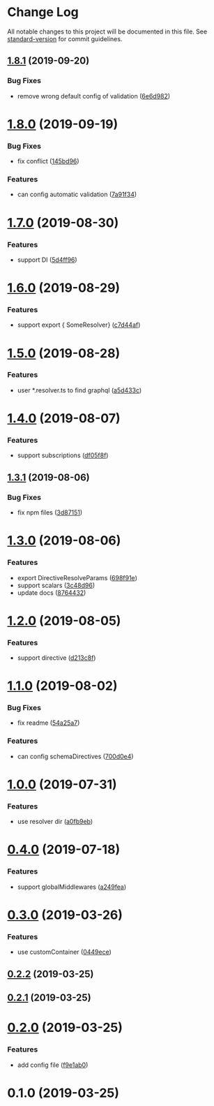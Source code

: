# Change Log

All notable changes to this project will be documented in this file. See [standard-version](https://github.com/conventional-changelog/standard-version) for commit guidelines.

## [1.8.1](https://github.com/forsigner/egg-type-graphql/compare/v1.8.0...v1.8.1) (2019-09-20)


### Bug Fixes

* remove wrong default config of validation ([6e6d982](https://github.com/forsigner/egg-type-graphql/commit/6e6d982))



# [1.8.0](https://github.com/forsigner/egg-type-graphql/compare/v1.6.0...v1.8.0) (2019-09-19)


### Bug Fixes

* fix conflict ([145bd96](https://github.com/forsigner/egg-type-graphql/commit/145bd96))


### Features

* can config automatic validation ([7a91f34](https://github.com/forsigner/egg-type-graphql/commit/7a91f34))



# [1.7.0](https://github.com/forsigner/egg-type-graphql/compare/v1.6.0...v1.7.0) (2019-08-30)


### Features

* support DI ([5d4ff96](https://github.com/forsigner/egg-type-graphql/commit/5d4ff96))



# [1.6.0](https://github.com/forsigner/egg-type-graphql/compare/v1.5.0...v1.6.0) (2019-08-29)


### Features

* support export { SomeResolver} ([c7d44af](https://github.com/forsigner/egg-type-graphql/commit/c7d44af))



# [1.5.0](https://github.com/forsigner/egg-type-graphql/compare/v1.4.0...v1.5.0) (2019-08-28)


### Features

* user *.resolver.ts to find graphql ([a5d433c](https://github.com/forsigner/egg-type-graphql/commit/a5d433c))



# [1.4.0](https://github.com/forsigner/egg-type-graphql/compare/v1.3.1...v1.4.0) (2019-08-07)


### Features

* support subscriptions ([df05f8f](https://github.com/forsigner/egg-type-graphql/commit/df05f8f))



## [1.3.1](https://github.com/forsigner/egg-type-graphql/compare/v1.3.0...v1.3.1) (2019-08-06)


### Bug Fixes

* fix npm files ([3d87151](https://github.com/forsigner/egg-type-graphql/commit/3d87151))



# [1.3.0](https://github.com/forsigner/egg-type-graphql/compare/v1.2.0...v1.3.0) (2019-08-06)


### Features

* export DirectiveResolveParams ([698f91e](https://github.com/forsigner/egg-type-graphql/commit/698f91e))
* support scalars ([3c48d96](https://github.com/forsigner/egg-type-graphql/commit/3c48d96))
* update docs ([8764432](https://github.com/forsigner/egg-type-graphql/commit/8764432))



# [1.2.0](https://github.com/forsigner/egg-type-graphql/compare/v1.1.0...v1.2.0) (2019-08-05)


### Features

* support directive ([d213c8f](https://github.com/forsigner/egg-type-graphql/commit/d213c8f))



# [1.1.0](https://github.com/forsigner/egg-type-graphql/compare/v1.0.0...v1.1.0) (2019-08-02)


### Bug Fixes

* fix readme ([54a25a7](https://github.com/forsigner/egg-type-graphql/commit/54a25a7))


### Features

* can config schemaDirectives ([700d0e4](https://github.com/forsigner/egg-type-graphql/commit/700d0e4))



# [1.0.0](https://github.com/forsigner/egg-type-graphql/compare/v0.4.0...v1.0.0) (2019-07-31)


### Features

* use resolver dir ([a0fb9eb](https://github.com/forsigner/egg-type-graphql/commit/a0fb9eb))



# [0.4.0](https://github.com/forsigner/egg-type-graphql/compare/v0.3.0...v0.4.0) (2019-07-18)


### Features

* support globalMiddlewares ([a249fea](https://github.com/forsigner/egg-type-graphql/commit/a249fea))



# [0.3.0](https://github.com/forsigner/egg-type-graphql/compare/v0.2.2...v0.3.0) (2019-03-26)


### Features

* use customContainer ([0449ece](https://github.com/forsigner/egg-type-graphql/commit/0449ece))



## [0.2.2](http://github.com/forsigner/forsigner/egg-type-graphql/compare/v0.2.1...v0.2.2) (2019-03-25)



## [0.2.1](http://github.com/forsigner/forsigner/egg-type-graphql/compare/v0.2.0...v0.2.1) (2019-03-25)



# [0.2.0](http://github.com/forsigner/forsigner/egg-type-graphql/compare/v0.1.0...v0.2.0) (2019-03-25)


### Features

* add config file ([f9e1ab0](http://github.com/forsigner/forsigner/egg-type-graphql/commit/f9e1ab0))



# 0.1.0 (2019-03-25)
